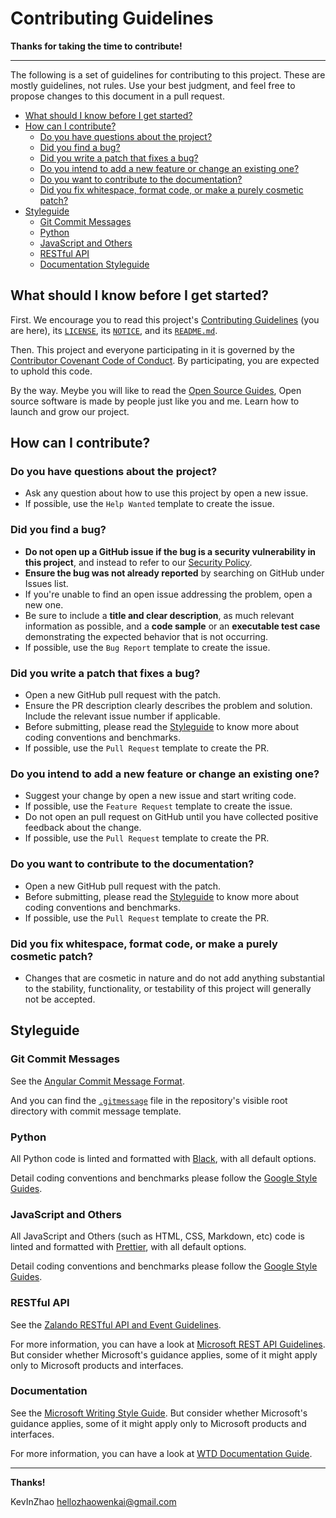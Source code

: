 # Contributing Guidelines

**Thanks for taking the time to contribute!**

---

The following is a set of guidelines for contributing to this project.
These are mostly guidelines, not rules. Use your best judgment, and feel free to propose changes to this document in a pull request.

- [What should I know before I get started?](#what-should-i-know-before-i-get-started)
- [How can I contribute?](#how-can-i-contribute)
  - [Do you have questions about the project?](#do-you-have-questions-about-the-project)
  - [Did you find a bug?](#did-you-find-a-bug)
  - [Did you write a patch that fixes a bug?](#did-you-write-a-patch-that-fixes-a-bug)
  - [Do you intend to add a new feature or change an existing one?](#do-you-intend-to-add-a-new-feature-or-change-an-existing-one)
  - [Do you want to contribute to the documentation?](#do-you-want-to-contribute-to-the-documentation)
  - [Did you fix whitespace, format code, or make a purely cosmetic patch?](#did-you-fix-whitespace-format-code-or-make-a-purely-cosmetic-patch)
- [Styleguide](#styleguide)
  - [Git Commit Messages](#git-commit-messages)
  - [Python](#python)
  - [JavaScript and Others](#javascript-and-others)
  - [RESTful API](#restful-api)
  - [Documentation Styleguide](#documentation)

## What should I know before I get started?

First.
We encourage you to read this project's [Contributing Guidelines](CONTRIBUTING.md) (you are here), its [`LICENSE`](LICENSE), its [`NOTICE`](NOTICE), and its [`README.md`](README.md).

Then.
This project and everyone participating in it is governed by the [Contributor Covenant Code of Conduct](CODE_OF_CONDUCT.md). By participating, you are expected to uphold this code.

By the way.
Meybe you will like to read the [Open Source Guides](https://opensource.guide/), Open source software is made by people just like you and me. Learn how to launch and grow our project.

## How can I contribute?

### **Do you have questions about the project?**

- Ask any question about how to use this project by open a new issue.
- If possible, use the `Help Wanted` template to create the issue.

### **Did you find a bug?**

- **Do not open up a GitHub issue if the bug is a security vulnerability in this project**, and instead to refer to our [Security Policy](SECURITY.md).
- **Ensure the bug was not already reported** by searching on GitHub under Issues list.
- If you're unable to find an open issue addressing the problem, open a new one.
- Be sure to include a **title and clear description**, as much relevant information as possible, and a **code sample** or an **executable test case** demonstrating the expected behavior that is not occurring.
- If possible, use the `Bug Report` template to create the issue.

### **Did you write a patch that fixes a bug?**

- Open a new GitHub pull request with the patch.
- Ensure the PR description clearly describes the problem and solution. Include the relevant issue number if applicable.
- Before submitting, please read the [Styleguide](#styleguide) to know more about coding conventions and benchmarks.
- If possible, use the `Pull Request` template to create the PR.

### **Do you intend to add a new feature or change an existing one?**

- Suggest your change by open a new issue and start writing code.
- If possible, use the `Feature Request` template to create the issue.
- Do not open an pull request on GitHub until you have collected positive feedback about the change.
- If possible, use the `Pull Request` template to create the PR.

### **Do you want to contribute to the documentation?**

- Open a new GitHub pull request with the patch.
- Before submitting, please read the [Styleguide](#styleguide) to know more about coding conventions and benchmarks.
- If possible, use the `Pull Request` template to create the PR.

### **Did you fix whitespace, format code, or make a purely cosmetic patch?**

- Changes that are cosmetic in nature and do not add anything substantial to the stability, functionality, or testability of this project will generally not be accepted.

## Styleguide

### Git Commit Messages

See the [Angular Commit Message Format](https://github.com/angular/angular/blob/main/CONTRIBUTING.md#commit).

And you can find the [`.gitmessage`](.gitmessage) file in the repository's visible root directory with commit message template.

### Python

All Python code is linted and formatted with [Black](https://github.com/psf/black/), with all default options.

Detail coding conventions and benchmarks please follow the [Google Style Guides](https://google.github.io/styleguide/).

### JavaScript and Others

All JavaScript and Others (such as HTML, CSS, Markdown, etc) code is linted and formatted with [Prettier](https://prettier.io/), with all default options.

Detail coding conventions and benchmarks please follow the [Google Style Guides](https://google.github.io/styleguide/).

### RESTful API

See the [Zalando RESTful API and Event Guidelines](https://opensource.zalando.com/restful-api-guidelines/).

For more information, you can have a look at [Microsoft REST API Guidelines](https://github.com/microsoft/api-guidelines/). But consider whether Microsoft's guidance applies, some of it might apply only to Microsoft products and interfaces.

### Documentation

See the [Microsoft Writing Style Guide](https://docs.microsoft.com/en-us/style-guide/). But consider whether Microsoft's guidance applies, some of it might apply only to Microsoft products and interfaces.

For more information, you can have a look at [WTD Documentation Guide](https://www.writethedocs.org/guide/).

---

**Thanks!**

KevInZhao <hellozhaowenkai@gmail.com>
